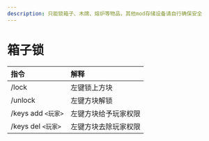 ```yaml
---
description: 只能锁箱子、木牌、熔炉等物品，其他mod存储设备请自行确保安全
---
```


# 箱子锁

| 指令 | 解释 |
| :--- | :--- |
| /lock | 左键锁上方块 |
| /unlock | 左键方块解锁 |
| /keys add `<玩家>` | 左键方块给予玩家权限 |
| /keys del `<玩家>` | 左键方块去除玩家权限 |

